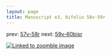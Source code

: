 ```yaml
---
layout: page
title: Manuscript e3, bifolio 58v-59r
---
```


prev: [57v-58r](../57v-58r/) next: [59v-60bisr](../59v-60bisr/)



[![Linked to zoomble image](http://www.homermultitext.org/iipsrv?IIIF=/project/homer/pyramidal/deepzoom/hmt/e3bifolio/v1/E3_58v_59r.tif/full/2000,/0/default.jpg)](http://www.homermultitext.org/ict2/?urn=urn:cite2:hmt:e3bifolio.v1:E3_58v_59r)

